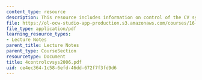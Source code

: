 ```yaml
---
content_type: resource
description: This resource includes information on control of the CV system.
file: https://ol-ocw-studio-app-production.s3.amazonaws.com/courses/16-423j-aerospace-biomedical-and-life-support-engineering-spring-2006/ce4ec3641c586efd46dd672f7f3fd9d6_4controlcvsys2006.pdf
file_type: application/pdf
learning_resource_types:
- Lecture Notes
parent_title: Lecture Notes
parent_type: CourseSection
resourcetype: Document
title: 4controlcvsys2006.pdf
uid: ce4ec364-1c58-6efd-46dd-672f7f3fd9d6
---
```


